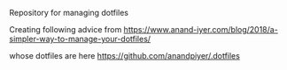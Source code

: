 Repository for managing dotfiles

Creating following advice from https://www.anand-iyer.com/blog/2018/a-simpler-way-to-manage-your-dotfiles/

whose dotfiles are here https://github.com/anandpiyer/.dotfiles
